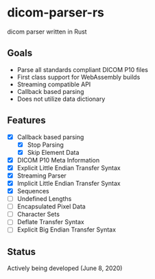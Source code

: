 # dicom-parser-rs
dicom parser written in Rust

## Goals

* Parse all standards compliant DICOM P10 files
* First class support for WebAssembly builds 
* Streaming compatible API
* Callback based parsing
* Does not utilize data dictionary

## Features

* [X] Callback based parsing
    * [X] Stop Parsing
    * [X] Skip Element Data
* [X] DICOM P10 Meta Information
* [X] Explicit Little Endian Transfer Syntax
* [X] Streaming Parser
* [X] Implicit Little Endian Transfer Syntax
* [X] Sequences
* [ ] Undefined Lengths
* [ ] Encapsulated Pixel Data
* [ ] Character Sets
* [ ] Deflate Transfer Syntax
* [ ] Explicit Big Endian Transfer Syntax

## Status

Actively being developed (June 8, 2020)

